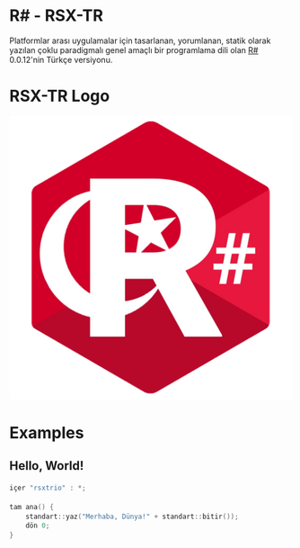 # R# - RSX-TR
Platformlar arası uygulamalar için tasarlanan, yorumlanan, statik olarak yazılan çoklu paradigmalı genel amaçlı bir programlama dili olan [R#](https://github.com/Aermoss/RSX) 0.0.12'nin Türkçe versiyonu.

# RSX-TR Logo
![RSX-TR Logo](rsxtr/logo.png)

# Examples
## Hello, World!
```c++
içer "rsxtrio" : *;

tam ana() {
    standart::yaz("Merhaba, Dünya!" + standart::bitir());
    dön 0;
}
```
